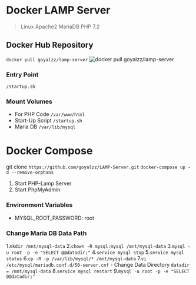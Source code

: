 # Docker LAMP Server #
> Linux Apache2 MariaDB PHP 7.2

## Docker Hub Repository ##
```docker pull goyalzz/lamp-server```
![docker pull goyalzz/lamp-server](https://github.com/goyalzz/LAMP-Server/blob/master/Docker%20PHP%20Lamp%20Stack.png?raw=true "Docker Hub")

### Entry Point ###
`/startup.sh`

### Mount Volumes ###
- For PHP Code `/var/www/html`
- Start-Up Script `/startup.sh`
- Maria DB `/var/lib/mysql`

# Docker Compose #
git clone `https://github.com/goyalzz/LAMP-Server.git`
```docker-compose up -d --remove-orphans```
1. Start PHP-Lamp Server
2. Start PhpMyAdmin

### Environment Variables ###
- MYSQL_ROOT_PASSWORD: root

### Change Maria DB Data Path ###
1.`mkdir /mnt/mysql-data`
2.`chown -R mysql:mysql /mnt/mysql-data`
3.`mysql -u root -p -e "SELECT @@datadir;"`
4.`service mysql stop`
5.`service mysql status`
6.`cp -R -p /var/lib/mysql/* /mnt/mysql-data`
7.`vi /etc/mysql/mariadb.conf.d/50-server.cnf`
    - Change Data Directory `datadir = /mnt/mysql-data`
8.`service mysql restart`
9.`mysql -u root -p -e "SELECT @@datadir;"`
